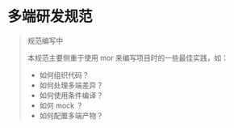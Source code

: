 # 多端研发规范

> 规范编写中
>
> 本规范主要侧重于使用 mor 来编写项目时的一些最佳实践，如：
>
> - 如何组织代码？
> - 如何处理多端差异？
> - 如何使用条件编译？
> - 如何 mock ？
> - 如何配置多端产物？
